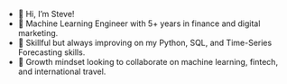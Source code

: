 - 👋 Hi, I’m Steve!
- 🌱 Machine Learning Engineer with 5+ years in finance and digital marketing.
- 👀 Skillful but always improving on my Python, SQL, and Time-Series Forecasting skills.
- 💞️ Growth mindset looking to collaborate on machine learning, fintech, and international travel.

<!---
simplifisteve/simplifisteve is a ✨ special ✨ repository because its `README.md` (this file) appears on your GitHub profile.
You can click the Preview link to take a look at your changes.
--->

